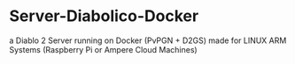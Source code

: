 # Server-Diabolico-Docker
a Diablo 2 Server running on Docker (PvPGN + D2GS) made for LINUX ARM Systems (Raspberry Pi or Ampere Cloud Machines)
